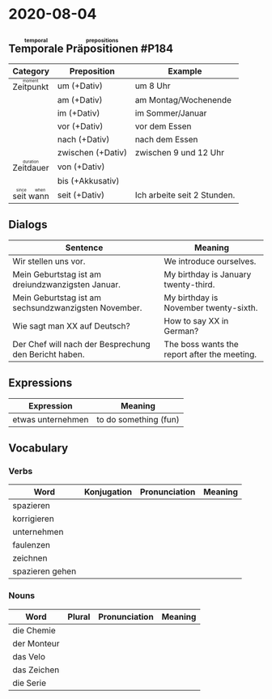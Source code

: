 # 2020-08-04

## <ruby>Temporale<rt>temporal</rt></ruby> <ruby>Präpositionen<rt>prepositions</rt></ruby> #P184

| Category                                  | Preposition       | Example                     |
| ----------------------------------------- | ----------------- | --------------------------- |
| <ruby>Zeitpunkt<rt>moment</rt></ruby>     | um (+Dativ)       | um 8 Uhr                    |
|                                           | am (+Dativ)       | am Montag/Wochenende        |
|                                           | im (+Dativ)       | im Sommer/Januar            |
|                                           | vor (+Dativ)      | vor dem Essen               |
|                                           | nach (+Dativ)     | nach dem Essen              |
|                                           | zwischen (+Dativ) | zwischen 9 und 12 Uhr       |
| <ruby>Zeitdauer<rt>duration</rt></ruby>   | von (+Dativ)      |                             |
|                                           | bis (+Akkusativ)  |                             |
| <ruby>seit wann<rt>since when</rt></ruby> | seit (+Dativ)     | Ich arbeite seit 2 Stunden. |

## Dialogs

| Sentence                                              | Meaning                                      |
| ----------------------------------------------------- | -------------------------------------------- |
| Wir stellen uns vor.                                  | We introduce ourselves.                      |
| Mein Geburtstag ist am dreiundzwanzigsten Januar.     | My birthday is January twenty-third.         |
| Mein Geburtstag ist am sechsundzwanzigsten November.  | My birthday is November twenty-sixth.        |
| Wie sagt man XX auf Deutsch?                          | How to say XX in German?                     |
| Der Chef will nach der Besprechung den Bericht haben. | The boss wants the report after the meeting. |

## Expressions

| Expression        | Meaning               |
| ----------------- | --------------------- |
| etwas unternehmen | to do something (fun) |

## Vocabulary

### Verbs

| Word            | Konjugation | Pronunciation | Meaning |
| --------------- | ----------- | ------------- | ------- |
| spazieren       |             |               |         |
| korrigieren     |             |               |         |
| unternehmen     |             |               |         |
| faulenzen       |             |               |         |
| zeichnen        |             |               |         |
| spazieren gehen |             |               |         |

### Nouns

| Word        | Plural | Pronunciation | Meaning |
| ----------- | ------ | ------------- | ------- |
| die Chemie  |        |               |         |
| der Monteur |        |               |         |
| das Velo    |        |               |         |
| das Zeichen |        |               |         |
| die Serie   |        |               |         |
